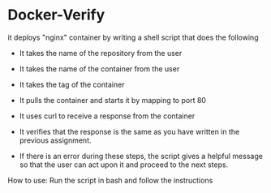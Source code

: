 # Docker-Verify
it deploys "nginx" container by writing a shell script that does the following

 - It takes the name of the repository from the user

 - It takes the name of the container from the user

 - It takes the tag of the container

 - It pulls the container and starts it by mapping to port 80

 - It uses curl to receive a response from the container

 - It verifies that the response is the same as you have written in the previous assignment. 

 - If there is an error during these steps, the script gives a helpful message so that the user can act upon it and proceed to the next steps.

How to use:
Run the script in bash and follow the instructions
